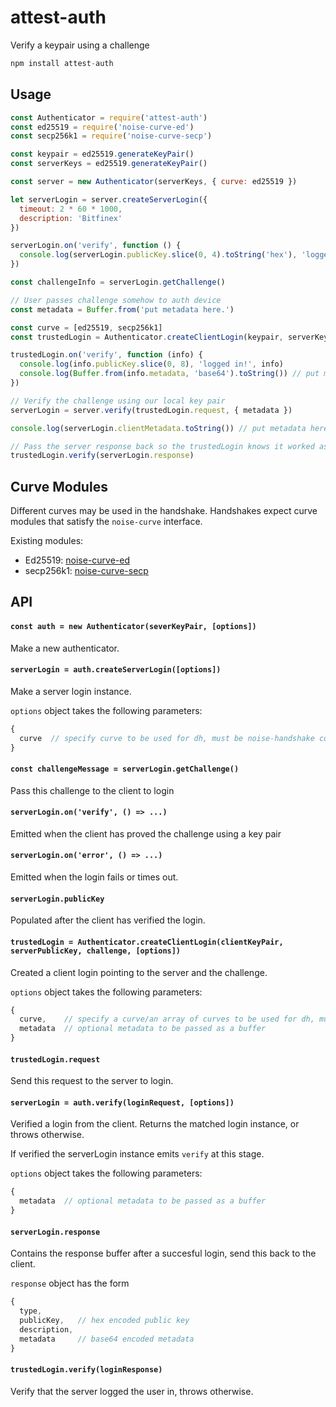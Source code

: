 # attest-auth

Verify a keypair using a challenge

```js
npm install attest-auth
```

## Usage

```js
const Authenticator = require('attest-auth')
const ed25519 = require('noise-curve-ed')
const secp256k1 = require('noise-curve-secp')

const keypair = ed25519.generateKeyPair()
const serverKeys = ed25519.generateKeyPair()

const server = new Authenticator(serverKeys, { curve: ed25519 })

let serverLogin = server.createServerLogin({
  timeout: 2 * 60 * 1000,
  description: 'Bitfinex'
})

serverLogin.on('verify', function () {
  console.log(serverLogin.publicKey.slice(0, 4).toString('hex'), 'logged in!')
})

const challengeInfo = serverLogin.getChallenge()

// User passes challenge somehow to auth device
const metadata = Buffer.from('put metadata here.')

const curve = [ed25519, secp256k1]
const trustedLogin = Authenticator.createClientLogin(keypair, serverKeys.pub, challengeInfo, { curve, metadata })

trustedLogin.on('verify', function (info) {
  console.log(info.publicKey.slice(0, 8), 'logged in!', info)
  console.log(Buffer.from(info.metadata, 'base64').toString()) // put metadata here.
})

// Verify the challenge using our local key pair
serverLogin = server.verify(trustedLogin.request, { metadata })

console.log(serverLogin.clientMetadata.toString()) // put metadata here.

// Pass the server response back so the trustedLogin knows it worked as well
trustedLogin.verify(serverLogin.response)
```

## Curve Modules

Different curves may be used in the handshake. Handshakes expect curve modules that satisfy the `noise-curve` interface.

Existing modules:
- Ed25519: [noise-curve-ed](https://github.com/chm-diederichs/noise-curve-ed)
- secp256k1: [noise-curve-secp](https://github.com/chm-diederichs/noise-curve-secp256k1)

## API

#### `const auth = new Authenticator(severKeyPair, [options])`

Make a new authenticator.

#### `serverLogin = auth.createServerLogin([options])`

Make a server login instance.

`options` object takes the following parameters:
```js
{
  curve  // specify curve to be used for dh, must be noise-handshake compliant
}
```

#### `const challengeMessage = serverLogin.getChallenge()`

Pass this challenge to the client to login

#### `serverLogin.on('verify', () => ...)`

Emitted when the client has proved the challenge using a key pair

#### `serverLogin.on('error', () => ...)`

Emitted when the login fails or times out.

#### `serverLogin.publicKey`

Populated after the client has verified the login.

#### `trustedLogin = Authenticator.createClientLogin(clientKeyPair, serverPublicKey, challenge, [options])`

Created a client login pointing to the server and the challenge.

`options` object takes the following parameters:
```js
{
  curve,    // specify a curve/an array of curves to be used for dh, must be noise-handshake compliant
  metadata  // optional metadata to be passed as a buffer
}
```

#### `trustedLogin.request`

Send this request to the server to login.

#### `serverLogin = auth.verify(loginRequest, [options])`

Verified a login from the client. Returns the matched login instance, or throws otherwise.

If verified the serverLogin instance emits `verify` at this stage.

`options` object takes the following parameters:
```js
{
  metadata  // optional metadata to be passed as a buffer
}
```

#### `serverLogin.response`

Contains the response buffer after a succesful login, send this back to the client.

`response` object has the form
```js
{
  type,
  publicKey,   // hex encoded public key
  description,
  metadata     // base64 encoded metadata
}
```

#### `trustedLogin.verify(loginResponse)`

Verify that the server logged the user in, throws otherwise.

